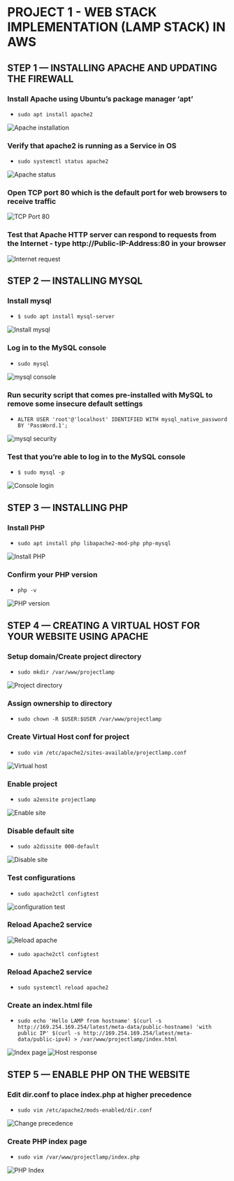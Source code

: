 # PROJECT 1 - WEB STACK IMPLEMENTATION (LAMP STACK) IN AWS
## STEP 1 — INSTALLING APACHE AND UPDATING THE FIREWALL
### Install Apache using Ubuntu’s package manager ‘apt’ 
- `sudo apt install apache2`

![Apache installation](./images/install-apache.png)
### Verify that apache2 is running as a Service in OS
- `sudo systemctl status apache2`

![Apache status](./images/apache-status.png)
### Open TCP port 80 which is the default port for web browsers to receive traffic
![TCP Port 80](./images/tcp-port-80.png)
### Test that Apache HTTP server can respond to requests from the Internet - type http://Public-IP-Address:80 in your browser

 ![Internet request](./images/internet-request.png)


 ## STEP 2 — INSTALLING MYSQL
 ### Install mysql
 - `$ sudo apt install mysql-server`

 ![Install mysql](./images/install-mysql.png)
 ### Log in to the MySQL console
- `sudo mysql`

 ![mysql console](./images/mysql-console.png)
 ### Run security script that comes pre-installed with MySQL to remove some insecure default settings
 - `ALTER USER 'root'@'localhost' IDENTIFIED WITH mysql_native_password BY 'PassWord.1';`

  ![mysql security](./images/mysql-security.png)
  ### Test that you’re able to log in to the MySQL console
 -  `$ sudo mysql -p`

![Console login](./images/console-login.png)


## STEP 3 — INSTALLING PHP
### Install PHP
- `sudo apt install php libapache2-mod-php php-mysql`

![Install PHP](./images/install-php.png)
### Confirm your PHP version
- `php -v`

![PHP version](./images/php-version.png)


## STEP 4 — CREATING A VIRTUAL HOST FOR YOUR WEBSITE USING APACHE
### Setup domain/Create project directory
- `sudo mkdir /var/www/projectlamp`

![Project directory](./images/project-directory.png)
###  Assign ownership to directory
- `sudo chown -R $USER:$USER /var/www/projectlamp`
### Create Virtual Host conf for project
- `sudo vim /etc/apache2/sites-available/projectlamp.conf`

![Virtual host](./images/virtual-host.png)
### Enable project
- `sudo a2ensite projectlamp`

![Enable site](./images/enable-site.png)
### Disable default site
- `sudo a2dissite 000-default`

![Disable site](./images/disable-site.png)
### Test configurations
- `sudo apache2ctl configtest`

![configuration test](./images/configuration-test.png)
### Reload Apache2 service
![Reload apache](./images/reload-apache.png)
- `sudo apache2ctl configtest`
### Reload Apache2 service
- `sudo systemctl reload apache2`
### Create an index.html file
- `sudo echo 'Hello LAMP from hostname' $(curl -s http://169.254.169.254/latest/meta-data/public-hostname) 'with public IP' $(curl -s http://169.254.169.254/latest/meta-data/public-ipv4) > /var/www/projectlamp/index.html`

![Index page](./images/html-index.png)
![Host response](./images/host-response.png)


## STEP 5 — ENABLE PHP ON THE WEBSITE
### Edit dir.conf to place index.php at higher precedence
- `sudo vim /etc/apache2/mods-enabled/dir.conf`

![Change precedence](./images/change-precedence.png)
### Create PHP index page
- `sudo vim /var/www/projectlamp/index.php`

![PHP Index](./images/php-index.png)









